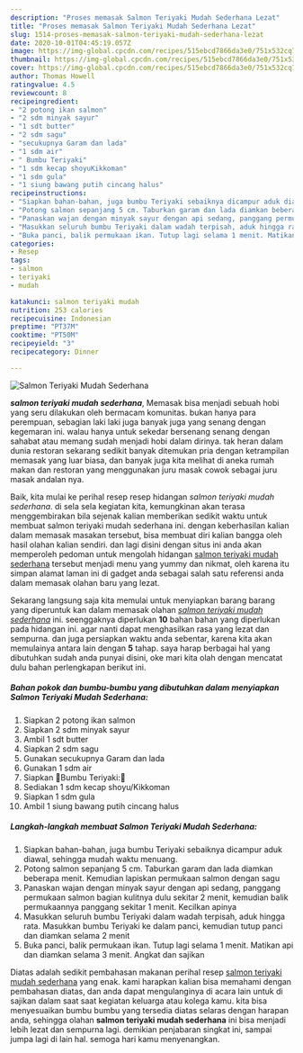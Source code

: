 ```yaml
---
description: "Proses memasak Salmon Teriyaki Mudah Sederhana Lezat"
title: "Proses memasak Salmon Teriyaki Mudah Sederhana Lezat"
slug: 1514-proses-memasak-salmon-teriyaki-mudah-sederhana-lezat
date: 2020-10-01T04:45:19.057Z
image: https://img-global.cpcdn.com/recipes/515ebcd7866da3e0/751x532cq70/salmon-teriyaki-mudah-sederhana-foto-resep-utama.jpg
thumbnail: https://img-global.cpcdn.com/recipes/515ebcd7866da3e0/751x532cq70/salmon-teriyaki-mudah-sederhana-foto-resep-utama.jpg
cover: https://img-global.cpcdn.com/recipes/515ebcd7866da3e0/751x532cq70/salmon-teriyaki-mudah-sederhana-foto-resep-utama.jpg
author: Thomas Howell
ratingvalue: 4.5
reviewcount: 8
recipeingredient:
- "2 potong ikan salmon"
- "2 sdm minyak sayur"
- "1 sdt butter"
- "2 sdm sagu"
- "secukupnya Garam dan lada"
- "1 sdm air"
- " Bumbu Teriyaki"
- "1 sdm kecap shoyuKikkoman"
- "1 sdm gula"
- "1 siung bawang putih cincang halus"
recipeinstructions:
- "Siapkan bahan-bahan, juga bumbu Teriyaki sebaiknya dicampur aduk diawal, sehingga mudah waktu menuang."
- "Potong salmon sepanjang 5 cm. Taburkan garam dan lada diamkan beberapa menit. Kemudian lapiskan permukaan salmon dengan sagu"
- "Panaskan wajan dengan minyak sayur dengan api sedang, panggang permukaan salmon bagian kulitnya dulu sekitar 2 menit, kemudian balik permukaannya panggang sekitar 1 menit. Kecilkan apinya"
- "Masukkan seluruh bumbu Teriyaki dalam wadah terpisah, aduk hingga rata. Masukkan bumbu Teriyaki ke dalam panci, kemudian tutup panci dan diamkan selama 2 menit"
- "Buka panci, balik permukaan ikan. Tutup lagi selama 1 menit. Matikan api dan diamkan selama 3 menit. Angkat dan sajikan"
categories:
- Resep
tags:
- salmon
- teriyaki
- mudah

katakunci: salmon teriyaki mudah 
nutrition: 253 calories
recipecuisine: Indonesian
preptime: "PT37M"
cooktime: "PT50M"
recipeyield: "3"
recipecategory: Dinner

---
```



![Salmon Teriyaki Mudah Sederhana](https://img-global.cpcdn.com/recipes/515ebcd7866da3e0/751x532cq70/salmon-teriyaki-mudah-sederhana-foto-resep-utama.jpg)

<b><i>salmon teriyaki mudah sederhana</i></b>, Memasak bisa menjadi sebuah hobi yang seru dilakukan oleh bermacam komunitas. bukan hanya para perempuan, sebagian laki laki juga banyak juga yang senang dengan kegemaran ini. walau hanya untuk sekedar bersenang senang dengan sahabat atau memang sudah menjadi hobi dalam dirinya. tak heran dalam dunia restoran sekarang sedikit banyak ditemukan pria dengan ketrampilan memasak yang luar biasa, dan banyak juga kita melihat di aneka rumah makan dan restoran yang menggunakan juru masak cowok sebagai juru masak andalan nya.



Baik, kita mulai ke perihal resep resep hidangan <i>salmon teriyaki mudah sederhana</i>. di sela sela kegiatan kita, kemungkinan akan terasa menggembirakan bila sejenak kalian memberikan sedikit waktu untuk membuat salmon teriyaki mudah sederhana ini. dengan keberhasilan kalian dalam memasak masakan tersebut, bisa membuat diri kalian bangga oleh hasil olahan kalian sendiri. dan lagi disini dengan situs ini anda akan memperoleh pedoman untuk mengolah hidangan <u>salmon teriyaki mudah sederhana</u> tersebut menjadi menu yang yummy dan nikmat, oleh karena itu simpan alamat laman ini di gadget anda sebagai salah satu referensi anda dalam memasak olahan baru yang lezat.


Sekarang langsung saja kita memulai untuk menyiapkan barang barang yang diperuntuk kan dalam memasak olahan <u><i>salmon teriyaki mudah sederhana</i></u> ini. seenggaknya diperlukan <b>10</b> bahan bahan yang diperlukan pada hidangan ini. agar nanti dapat menghasilkan rasa yang lezat dan sempurna. dan juga persiapkan waktu anda sebentar, karena kita akan memulainya antara lain dengan <b>5</b> tahap. saya harap berbagai hal yang dibutuhkan sudah anda punyai disini, oke mari kita olah dengan mencatat dulu bahan perlengkapan berikut ini.

<!--inarticleads1-->

##### Bahan pokok dan bumbu-bumbu yang dibutuhkan dalam menyiapkan Salmon Teriyaki Mudah Sederhana:

1. Siapkan 2 potong ikan salmon
1. Siapkan 2 sdm minyak sayur
1. Ambil 1 sdt butter
1. Siapkan 2 sdm sagu
1. Gunakan secukupnya Garam dan lada
1. Gunakan 1 sdm air
1. Siapkan  🥣Bumbu Teriyaki:🥣
1. Sediakan 1 sdm kecap shoyu/Kikkoman
1. Siapkan 1 sdm gula
1. Ambil 1 siung bawang putih cincang halus




<!--inarticleads2-->

##### Langkah-langkah membuat Salmon Teriyaki Mudah Sederhana:

1. Siapkan bahan-bahan, juga bumbu Teriyaki sebaiknya dicampur aduk diawal, sehingga mudah waktu menuang.
1. Potong salmon sepanjang 5 cm. Taburkan garam dan lada diamkan beberapa menit. Kemudian lapiskan permukaan salmon dengan sagu
1. Panaskan wajan dengan minyak sayur dengan api sedang, panggang permukaan salmon bagian kulitnya dulu sekitar 2 menit, kemudian balik permukaannya panggang sekitar 1 menit. Kecilkan apinya
1. Masukkan seluruh bumbu Teriyaki dalam wadah terpisah, aduk hingga rata. Masukkan bumbu Teriyaki ke dalam panci, kemudian tutup panci dan diamkan selama 2 menit
1. Buka panci, balik permukaan ikan. Tutup lagi selama 1 menit. Matikan api dan diamkan selama 3 menit. Angkat dan sajikan




Diatas adalah sedikit pembahasan makanan perihal resep <u>salmon teriyaki mudah sederhana</u> yang enak. kami harapkan kalian bisa memahami dengan pembahasan diatas, dan anda dapat mengulanginya di acara lain untuk di sajikan dalam saat saat kegiatan keluarga atau kolega kamu. kita bisa menyesuaikan bumbu bumbu yang tersedia diatas selaras dengan harapan anda, sehingga olahan <b>salmon teriyaki mudah sederhana</b> ini bisa menjadi lebih lezat dan sempurna lagi. demikian penjabaran singkat ini, sampai jumpa lagi di lain hal. semoga hari kamu menyenangkan.
